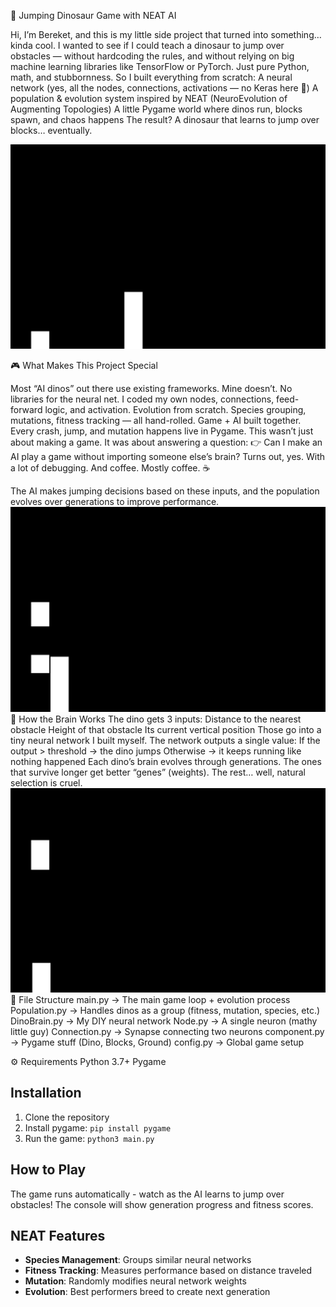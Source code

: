 🦖 Jumping Dinosaur Game with NEAT AI

Hi, I’m Bereket, and this is my little side project that turned into something… kinda cool.
I wanted to see if I could teach a dinosaur to jump over obstacles — without hardcoding the rules, and without relying on big machine learning libraries like TensorFlow or PyTorch. Just pure Python, math, and stubbornness.
So I built everything from scratch:
A neural network (yes, all the nodes, connections, activations — no Keras here 👀)
A population & evolution system inspired by NEAT (NeuroEvolution of Augmenting Topologies)
A little Pygame world where dinos run, blocks spawn, and chaos happens
The result? A dinosaur that learns to jump over blocks… eventually.

![Dino Game Screenshot](Screenshot%202025-09-29%20at%2016.21.51.png)

🎮 What Makes This Project Special

Most “AI dinos” out there use existing frameworks. Mine doesn’t.
No libraries for the neural net. I coded my own nodes, connections, feed-forward logic, and activation.
Evolution from scratch. Species grouping, mutations, fitness tracking — all hand-rolled.
Game + AI built together. Every crash, jump, and mutation happens live in Pygame.
This wasn’t just about making a game. It was about answering a question:
👉 Can I make an AI play a game without importing someone else’s brain?
Turns out, yes. With a lot of debugging. And coffee. Mostly coffee. ☕

The AI makes jumping decisions based on these inputs, and the population evolves over generations to improve performance.
![Dino Game Screenshot](Screenshot%202025-09-29%20at%2016.21.43.png)
🧠 How the Brain Works
The dino gets 3 inputs:
Distance to the nearest obstacle
Height of that obstacle
Its current vertical position
Those go into a tiny neural network I built myself. The network outputs a single value:
If the output > threshold → the dino jumps
Otherwise → it keeps running like nothing happened
Each dino’s brain evolves through generations. The ones that survive longer get better “genes” (weights). The rest… well, natural selection is cruel.
![Dino Game Screenshot](Screenshot%202025-09-29%20at%2016.21.58.png)
📂 File Structure
main.py → The main game loop + evolution process
Population.py → Handles dinos as a group (fitness, mutation, species, etc.)
DinoBrain.py → My DIY neural network
Node.py → A single neuron (mathy little guy)
Connection.py → Synapse connecting two neurons
component.py → Pygame stuff (Dino, Blocks, Ground)
config.py → Global game setup

⚙️ Requirements
Python 3.7+
Pygame

## Installation

1. Clone the repository
2. Install pygame: `pip install pygame`
3. Run the game: `python3 main.py`

## How to Play

The game runs automatically - watch as the AI learns to jump over obstacles! The console will show generation progress and fitness scores.

## NEAT Features

- **Species Management**: Groups similar neural networks
- **Fitness Tracking**: Measures performance based on distance traveled
- **Mutation**: Randomly modifies neural network weights
- **Evolution**: Best performers breed to create next generation
